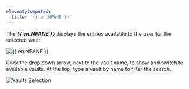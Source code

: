 ```yaml
---
eleventyComputed:
  title: '{{ en.NPANE }}'
---
```

The ***{{ en.NPANE }}*** displays the entries available to the user for the selected vault.  

![{{ en.NPANE }}](https://webdevolutions.azureedge.net/docs/en/server/ServerOp8024.png)

Click the drop down arrow, next to the vault name, to show and switch to available vaults. At the top, type a vault by name to filter the search.  

![Vaults Selection](https://webdevolutions.azureedge.net/docs/en/server/ServerOp4008.png)
